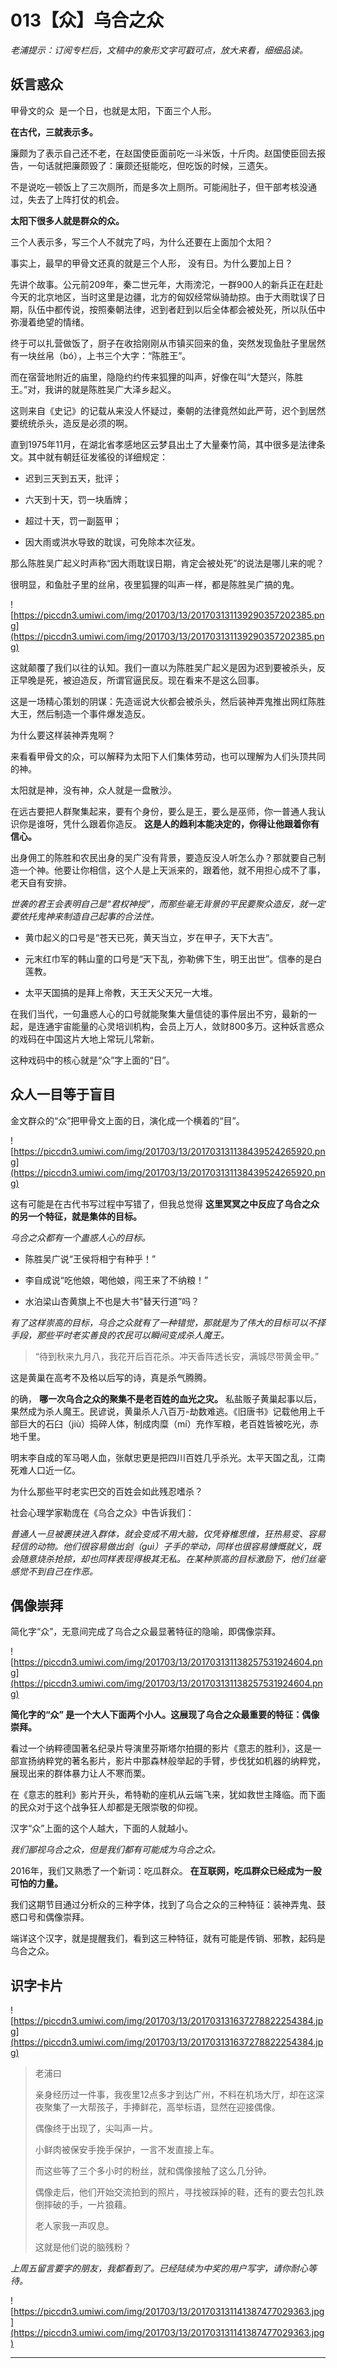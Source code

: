# 013【众】乌合之众

 *老浦提示：订阅专栏后，文稿中的象形文字可戳可点，放大来看，细细品读。*

## 妖言惑众

甲骨文的众  是一个日，也就是太阳，下面三个人形。

 **在古代，三就表示多。**

廉颇为了表示自己还不老，在赵国使臣面前吃一斗米饭，十斤肉。赵国使臣回去报告，一句话就把廉颇毁了：廉颇还挺能吃，但吃饭的时候，三遗矢。

不是说吃一顿饭上了三次厕所，而是多次上厕所。可能闹肚子，但干部考核没通过，失去了上阵打仗的机会。

 **太阳下很多人就是群众的众。**

三个人表示多，写三个人不就完了吗，为什么还要在上面加个太阳？

事实上，最早的甲骨文还真的就是三个人形， 没有日。为什么要加上日？

先讲个故事。公元前209年，秦二世元年，大雨滂沱，一群900人的新兵正在赶赴今天的北京地区，当时这里是边疆，北方的匈奴经常纵骑劫掠。由于大雨耽误了日期，队伍中都传说，按照秦朝法律，迟到者赶到以后全体都会被处死，所以队伍中弥漫着绝望的情绪。

终于可以扎营做饭了，厨子在收拾刚刚从市镇买回来的鱼，突然发现鱼肚子里居然有一块丝帛（bó），上书三个大字：“陈胜王”。

而在宿营地附近的庙里，隐隐约约传来狐狸的叫声，好像在叫“大楚兴，陈胜王。”对，我讲的就是陈胜吴广大泽乡起义。

这则来自《史记》的记载从来没人怀疑过，秦朝的法律竟然如此严苛，迟个到居然要统统杀头，造反是必须的啊。

直到1975年11月，在湖北省孝感地区云梦县出土了大量秦竹简，其中很多是法律条文。其中就有朝廷征发徭役的详细规定：

* 迟到三天到五天，批评；

* 六天到十天，罚一块盾牌；

* 超过十天，罚一副盔甲；

* 因大雨或洪水导致的耽误，可免除本次征发。

那么陈胜吴广起义时声称“因大雨耽误日期，肯定会被处死”的说法是哪儿来的呢？

很明显，和鱼肚子里的丝帛，夜里狐狸的叫声一样，都是陈胜吴广搞的鬼。

![https://piccdn3.umiwi.com/img/201703/13/201703131139290357202385.png](https://piccdn3.umiwi.com/img/201703/13/201703131139290357202385.png)

这就颠覆了我们以往的认知。我们一直以为陈胜吴广起义是因为迟到要被杀头，反正早晚是死，被迫造反，所谓官逼民反。现在看来不是这么回事。

这是一场精心策划的阴谋：先造谣说大伙都会被杀头，然后装神弄鬼推出网红陈胜大王，然后制造一个事件爆发造反。

为什么要这样装神弄鬼啊？

来看看甲骨文的众，可以解释为太阳下人们集体劳动，也可以理解为人们头顶共同的神。

太阳就是神，没有神，众人就是一盘散沙。

在远古要把人群聚集起来，要有个身份，要么是王，要么是巫师，你一普通人我认识你是谁呀，凭什么跟着你造反。 **这是人的趋利本能决定的，你得让他跟着你有信心。**

出身佣工的陈胜和农民出身的吴广没有背景，要造反没人听怎么办？那就要自己制造一个神。他要让你相信，这个人是上天派来的，跟着他，就不用担心成不了事，老天自有安排。

 *世袭的君王会表明自己是“君权神授”，而那些毫无背景的平民要聚众造反，就一定要依托鬼神来制造自己起事的合法性。*

* 黄巾起义的口号是“苍天已死，黄天当立，岁在甲子，天下大吉”。

* 元末红巾军的韩山童的口号是“天下乱，弥勒佛下生，明王出世”。信奉的是白莲教。

* 太平天国搞的是拜上帝教，天王天父天兄一大堆。

在我们当代，一句蛊惑人心的口号就能聚集大量信徒的事件层出不穷，最新的一起，是连通宇宙能量的心灵培训机构，会员上万人，敛财800多万。这种妖言惑众的戏码在中国这片大地上常玩儿常新。

这种戏码中的核心就是“众”字上面的“日”。

## 众人一目等于盲目

金文群众的“众”把甲骨文上面的日，演化成一个横着的“目”。

![https://piccdn3.umiwi.com/img/201703/13/201703131138439524265920.png](https://piccdn3.umiwi.com/img/201703/13/201703131138439524265920.png)

这有可能是在古代书写过程中写错了，但我总觉得 **这里冥冥之中反应了乌合之众的另一个特征，就是集体的目标。**

 *乌合之众都有一个蛊惑人心的目标。*

* 陈胜吴广说“王侯将相宁有种乎！”

* 李自成说“吃他娘，喝他娘，闯王来了不纳粮！”

* 水泊梁山杏黄旗上不也是大书“替天行道”吗？

 *有了这样崇高的目标，乌合之众就有了一种错觉，那就是为了伟大的目标可以不择手段，那些平时老实善良的农民可以瞬间变成杀人魔王。*

> “待到秋来九月八，我花开后百花杀。冲天香阵透长安，满城尽带黄金甲。”

这是黄巢在高考不及格以后写的诗，真是杀气腾腾。

的确， **哪一次乌合之众的聚集不是老百姓的血光之灾。** 私盐贩子黄巢起事以后，果然成为杀人魔王。民谚说，黄巢杀人八百万-劫数难逃。《旧唐书》记载他用上千部巨大的石臼（jiù）捣碎人体，制成肉糜（mí）充作军粮，老百姓皆被吃光，赤地千里。

明末李自成的军马喝人血，张献忠更是把四川百姓几乎杀光。太平天国之乱，江南死难人口近一亿。

为什么那些平时老实巴交的百姓会如此残忍嗜杀？

社会心理学家勒庞在《乌合之众》中告诉我们：

 *普通人一旦被裹挟进入群体，就会变成不用大脑，仅凭脊椎思维，狂热易变、容易轻信的动物。他们很容易做出刽（guì）子手的举动，同样也很容易慷慨就义，既会随意烧杀抢掠，却也同样表现得极其无私。在某种崇高的目标激励下，他们丝毫感觉不到自己在作恶。*

## 偶像崇拜

简化字“众”，无意间完成了乌合之众最显著特征的隐喻，即偶像崇拜。

![https://piccdn3.umiwi.com/img/201703/13/201703131138257531924604.png](https://piccdn3.umiwi.com/img/201703/13/201703131138257531924604.png)

 **简化字的“众” 是一个大人下面两个小人。这展现了乌合之众最重要的特征：偶像崇拜。**

看过一个纳粹德国著名纪录片导演里芬斯塔尔拍摄的影片《意志的胜利》，这是一部宣扬纳粹党的著名影片，影片中那森林般举起的手臂，步伐犹如机器的纳粹党，展现出来的群体暴力让人不寒而栗。

在《意志的胜利》影片开头，希特勒的座机从云端飞来，犹如救世主降临。而下面的民众对于这个战争狂人却都是无限崇敬的仰视。

汉字“众”上面的这个人越大，下面的人就越小。

 *我们鄙视乌合之众，但是我们都有可能成为乌合之众。*

2016年，我们又熟悉了一个新词：吃瓜群众。 **在互联网，吃瓜群众已经成为一股可怕的力量。**

我们这期节目通过分析众的三种字体，找到了乌合之众的三种特征：装神弄鬼、鼓惑口号和偶像崇拜。

端详这个汉字，就是提醒我们，看到这三种特征，就有可能是传销、邪教，起码是乌合之众。

## 识字卡片

![https://piccdn3.umiwi.com/img/201703/13/201703131637278822254384.jpg](https://piccdn3.umiwi.com/img/201703/13/201703131637278822254384.jpg)

> 老浦曰
> 
> 亲身经历过一件事，我夜里12点多才到达广州，不料在机场大厅，却在这深夜聚集了一大帮孩子，手捧鲜花，高举标语，显然在迎接偶像。
> 
> 
> 
> 偶像终于出现了，尖叫声一片。
> 
> 小鲜肉被保安手挽手保护，一言不发直接上车。
> 
> 
> 
> 而这些等了三个多小时的粉丝，就和偶像接触了这么几分钟。
> 
> 
> 
> 
> 
> 偶像走后，他们开始交流拍到的照片，寻找被踩掉的鞋，还有的要去包扎跌倒摔破的手，一片狼藉。
> 
> 
> 
> 老人家我一声叹息。
> 
> 这就是他们说的脑残粉？

 *上周五留言要字的朋友，我都看到了。已经陆续为中奖的用户写字，请你耐心等待。*

![https://piccdn3.umiwi.com/img/201703/13/201703131141387477029363.jpg](https://piccdn3.umiwi.com/img/201703/13/201703131141387477029363.jpg)

---
